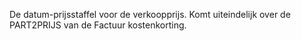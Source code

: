 De datum-prijsstaffel voor de verkoopprijs. Komt uiteindelijk over de PART2PRIJS van de Factuur kostenkorting.